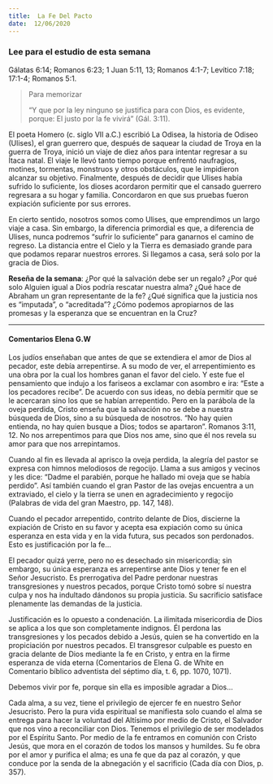 ```yaml
---
title:  La Fe Del Pacto
date:  12/06/2020
---
```


### Lee para el estudio de esta semana
Gálatas 6:14; Romanos 6:23; 1 Juan 5:11, 13; Romanos 4:1-7; Levítico 7:18; 17:1-4; Romanos 5:1.

> <p>Para memorizar</p>
> “Y que por la ley ninguno se justifica para con Dios, es evidente, porque: El justo por la fe vivirá” (Gál. 3:11).

El poeta Homero (c. siglo VII a.C.) escribió La Odisea, la historia de Odiseo (Ulises), el gran guerrero que, después de saquear la ciudad de Troya en la guerra de Troya, inició un viaje de diez años para intentar regresar a su Ítaca natal. El viaje le llevó tanto tiempo porque enfrentó naufragios, motines, tormentas, monstruos y otros obstáculos, que le impidieron alcanzar su objetivo. Finalmente, después de decidir que Ulises había sufrido lo suficiente, los dioses acordaron permitir que el cansado guerrero regresara a su hogar y familia. Concordaron en que sus pruebas fueron expiación suficiente por sus errores.

En cierto sentido, nosotros somos como Ulises, que emprendimos un largo viaje a casa. Sin embargo, la diferencia primordial es que, a diferencia de Ulises, nunca podremos “sufrir lo suficiente” para ganarnos el camino de regreso. La distancia entre el Cielo y la Tierra es demasiado grande para que podamos reparar nuestros errores. Si llegamos a casa, será solo por la gracia de Dios.

**Reseña de la semana**: ¿Por qué la salvación debe ser un regalo? ¿Por qué solo Alguien igual a Dios podría rescatar nuestra alma? ¿Qué hace de Abraham un gran representante de la fe? ¿Qué significa que la justicia nos es “imputada”, o “acreditada”? ¿Cómo podemos apropiarnos de las promesas y la esperanza que se encuentran en la Cruz?

---

#### Comentarios Elena G.W

Los judíos enseñaban que antes de que se extendiera el amor de Dios al pecador, este debía arrepentirse. A su modo de ver, el arrepentimiento es una obra por la cual los hombres ganan el favor del cielo. Y este fue el pensamiento que indujo a los fariseos a exclamar con asombro e ira: “Este a los pecadores recibe”. De acuerdo con sus ideas, no debía permitir que se le acercaran sino los que se habían arrepentido. Pero en la parábola de la oveja perdida, Cristo enseña que la salvación no se debe a nuestra búsqueda de Dios, sino a su búsqueda de nosotros. “No hay quien entienda, no hay quien busque a Dios; todos se apartaron”. Romanos 3:11, 12. No nos arrepentimos para que Dios nos ame, sino que él nos revela su amor para que nos arrepintamos.

Cuando al fin es llevada al aprisco la oveja perdida, la alegría del pastor se expresa con himnos melodiosos de regocijo. Llama a sus amigos y vecinos y les dice: “Dadme el parabién, porque he hallado mi oveja que se había perdido”. Así también cuando el gran Pastor de las ovejas encuentra a un extraviado, el cielo y la tierra se unen en agradecimiento y regocijo (Palabras de vida del gran Maestro, pp. 147, 148).

Cuando el pecador arrepentido, contrito delante de Dios, discierne la expiación de Cristo en su favor y acepta esa expiación como su única esperanza en esta vida y en la vida futura, sus pecados son perdonados. Esto es justificación por la fe…

El pecador quizá yerre, pero no es desechado sin misericordia; sin embargo, su única esperanza es arrepentirse ante Dios y tener fe en el Señor Jesucristo. Es prerrogativa del Padre perdonar nuestras transgresiones y nuestros pecados, porque Cristo tomó sobre sí nuestra culpa y nos ha indultado dándonos su propia justicia. Su sacrificio satisface plenamente las demandas de la justicia.

Justificación es lo opuesto a condenación. La ilimitada misericordia de Dios se aplica a los que son completamente indignos. Él perdona las transgresiones y los pecados debido a Jesús, quien se ha convertido en la propiciación por nuestros pecados. El transgresor culpable es puesto en gracia delante de Dios mediante la fe en Cristo, y entra en la firme esperanza de vida eterna (Comentarios de Elena G. de White en Comentario bíblico adventista del séptimo día, t. 6, pp. 1070, 1071).

Debemos vivir por fe, porque sin ella es imposible agradar a Dios…

Cada alma, a su vez, tiene el privilegio de ejercer fe en nuestro Señor Jesucristo. Pero la pura vida espiritual se manifiesta solo cuando el alma se entrega para hacer la voluntad del Altísimo por medio de Cristo, el Salvador que nos vino a reconciliar con Dios. Tenemos el privilegio de ser modelados por el Espíritu Santo. Por medio de la fe entramos en comunión con Cristo Jesús, que mora en el corazón de todos los mansos y humildes. Su fe obra por el amor y purifica el alma; es una fe que da paz al corazón, y que conduce por la senda de la abnegación y el sacrificio (Cada día con Dios, p. 357).
